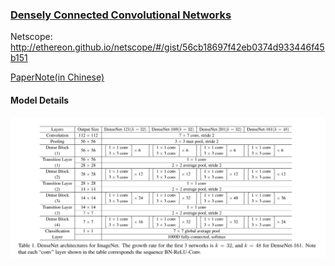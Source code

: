 ### [Densely Connected Convolutional Networks](https://arxiv.org/abs/1608.06993)

Netscope: http://ethereon.github.io/netscope/#/gist/56cb18697f42eb0374d933446f45b151

[PaperNote(in Chinese)](https://blog.ddlee.cn/2018/01/06/%E8%AE%BA%E6%96%87%E7%AC%94%E8%AE%B0-Densely-Connected-Convolutional-Networks/)

#### Model Details

![arch](densenet_arch.png)